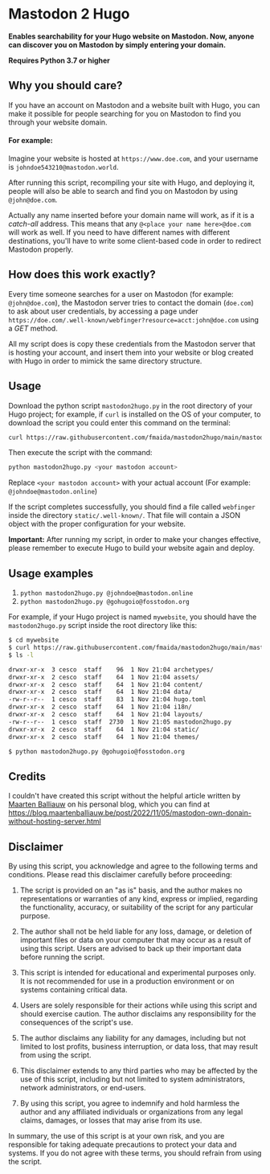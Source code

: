 # Mastodon 2 Hugo

**Enables searchability for your Hugo website on Mastodon. Now, anyone can discover you on Mastodon by simply entering your domain.**

**Requires Python 3.7 or higher**

Why you should care?
--------------------
If you have an account on Mastodon and a website built with Hugo, you can make it possible for people searching for you on Mastodon to find you through your website domain.

#### For example:

Imagine your website is hosted at `https://www.doe.com`, and your username is `johndoe543210@mastodon.world`.

After running this script, recompiling your site with Hugo, and deploying it, people will also be able to search and find you on Mastodon by using `@john@doe.com`.

Actually any name inserted before your domain name will work, as if it is a *catch-all* address. This means that any `@<place your name here>@doe.com` will work as well. If you need to have different names with different destinations, you'll have to write some client-based code in order to redirect Mastodon properly.

How does this work exactly?
---------------------------
Every time someone searches for a user on Mastodon (for example: `@john@doe.com`), the Mastodon server tries to contact the domain (`doe.com`) to ask about user credentials, by accessing a page under `https://doe.com/.well-known/webfinger?resource=acct:john@doe.com` using a *GET* method.
  
All my script does is copy these credentials from the Mastodon server that is hosting your account, and insert them into your website or blog created with Hugo in order to mimick the same directory structure.

Usage
-----
Download the python script `mastodon2hugo.py` in the root directory
of your Hugo project; for example, if `curl` is installed on the OS of 
your computer, to download the script you could enter this command on 
the terminal:

```sh
curl https://raw.githubusercontent.com/fmaida/mastodon2hugo/main/mastodon2hugo.py > mastodon2hugo.py
```

Then execute the script with the command:

```sh
python mastodon2hugo.py <your mastodon account>
```

Replace `<your mastodon account>` with your actual account (For example: `@johndoe@mastodon.online`)

If the script completes successfully, you should find a file 
called `webfinger` inside the directory `static/.well-known/`. 
That file will contain a JSON object with the proper configuration 
for your website.

**Important:** After running my script, in order to make your changes effective, please remember to execute Hugo to build your website again and deploy.

Usage examples
--------------
1. `python mastodon2hugo.py @johndoe@mastodon.online`
2. `python mastodon2hugo.py @gohugoio@fosstodon.org`

For example, if your Hugo project is named `mywebsite`, you should have 
the `mastodon2hugo.py` script inside the root directory like this:

```sh
$ cd mywebsite
$ curl https://raw.githubusercontent.com/fmaida/mastodon2hugo/main/mastodon2hugo.py > mastodon2hugo.py
$ ls -l

drwxr-xr-x  3 cesco  staff    96  1 Nov 21:04 archetypes/
drwxr-xr-x  2 cesco  staff    64  1 Nov 21:04 assets/
drwxr-xr-x  2 cesco  staff    64  1 Nov 21:04 content/
drwxr-xr-x  2 cesco  staff    64  1 Nov 21:04 data/
-rw-r--r--  1 cesco  staff    83  1 Nov 21:04 hugo.toml
drwxr-xr-x  2 cesco  staff    64  1 Nov 21:04 i18n/
drwxr-xr-x  2 cesco  staff    64  1 Nov 21:04 layouts/
-rw-r--r--  1 cesco  staff  2730  1 Nov 21:05 mastodon2hugo.py
drwxr-xr-x  2 cesco  staff    64  1 Nov 21:04 static/
drwxr-xr-x  2 cesco  staff    64  1 Nov 21:04 themes/

$ python mastodon2hugo.py @gohugoio@fosstodon.org 
```

Credits
-------
I couldn't have created this script without the helpful article written by [Maarten Balliauw](https://blog.maartenballiauw.be) on his personal blog, which you can find at <https://blog.maartenballiauw.be/post/2022/11/05/mastodon-own-donain-without-hosting-server.html>

Disclaimer
----------
By using this script, you acknowledge and agree to the following terms and conditions. Please read this disclaimer carefully before proceeding:

1. The script is provided on an "as is" basis, and the author makes no representations or warranties of any kind, express or implied, regarding the functionality, accuracy, or suitability of the script for any particular purpose.

2. The author shall not be held liable for any loss, damage, or deletion of important files or data on your computer that may occur as a result of using this script. Users are advised to back up their important data before running the script.

3. This script is intended for educational and experimental purposes only. It is not recommended for use in a production environment or on systems containing critical data.

4. Users are solely responsible for their actions while using this script and should exercise caution. The author disclaims any responsibility for the consequences of the script's use.

5. The author disclaims any liability for any damages, including but not limited to lost profits, business interruption, or data loss, that may result from using the script.

6. This disclaimer extends to any third parties who may be affected by the use of this script, including but not limited to system administrators, network administrators, or end-users.

7. By using this script, you agree to indemnify and hold harmless the author and any affiliated individuals or organizations from any legal claims, damages, or losses that may arise from its use.

In summary, the use of this script is at your own risk, and you are responsible for taking adequate precautions to protect your data and systems. If you do not agree with these terms, you should refrain from using the script.
